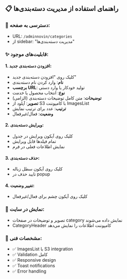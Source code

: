 ## 📋 راهنمای استفاده از مدیریت دسته‌بندی‌ها

### 🎯 دسترسی به صفحه:
- URL: `/adminnovin/categories`
- از sidebar: "مدیریت دسته‌بندی‌ها"

### ✨ قابلیت‌های موجود:

#### 1. افزودن دسته‌بندی جدید:
- کلیک روی "افزودن دسته‌بندی جدید"
- **نام**: وارد کردن نام دسته‌بندی
- **برچسب URL**: تولید خودکار یا وارد دستی
- **نوع**: انتخاب محصول یا خدمت
- **توضیحات**: متن کامل توضیحات دسته‌بندی (الزامی)
- **تصویر**: آپلود از S3 با کامپوننت ImagesList
- **ترتیب**: عدد برای ترتیب نمایش
- **وضعیت**: فعال/غیرفعال

#### 2. ویرایش دسته‌بندی:
- کلیک روی آیکون ویرایش در جدول
- تمام فیلدها قابل ویرایش
- نمایش اطلاعات فعلی در فرم

#### 3. حذف دسته‌بندی:
- کلیک روی آیکون سطل زباله
- تایید حذف در popup

#### 4. تغییر وضعیت:
- کلیک روی آیکون چشم برای فعال/غیرفعال

### 🎨 نمایش در سایت:
- تصویر و توضیحات در صفحات category نمایش داده می‌شوند
- CategoryHeader کامپوننت اطلاعات را نمایش می‌دهد

### 🔧 مشخصات فنی:
- ✅ ImagesList با S3 integration
- ✅ Validation کامل
- ✅ Responsive design
- ✅ Toast notifications
- ✅ Error handling
